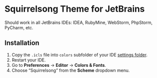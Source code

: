 # Squirrelsong Theme for JetBrains

Should work in all JetBrains IDEs: IDEA, RubyMine, WebStorm, PhpStorm, PyCharm, etc. 

## Installation

1. Copy the `.icls` file into `colors` subfolder of your IDE [settings folder](https://intellij-support.jetbrains.com/hc/en-us/articles/206544519).
2. Restart your IDE.
3. Go to **Preferences** → **Editor** → **Colors & Fonts**.
4. Choose “Squirrelsong” from the **Scheme** dropdown menu.
